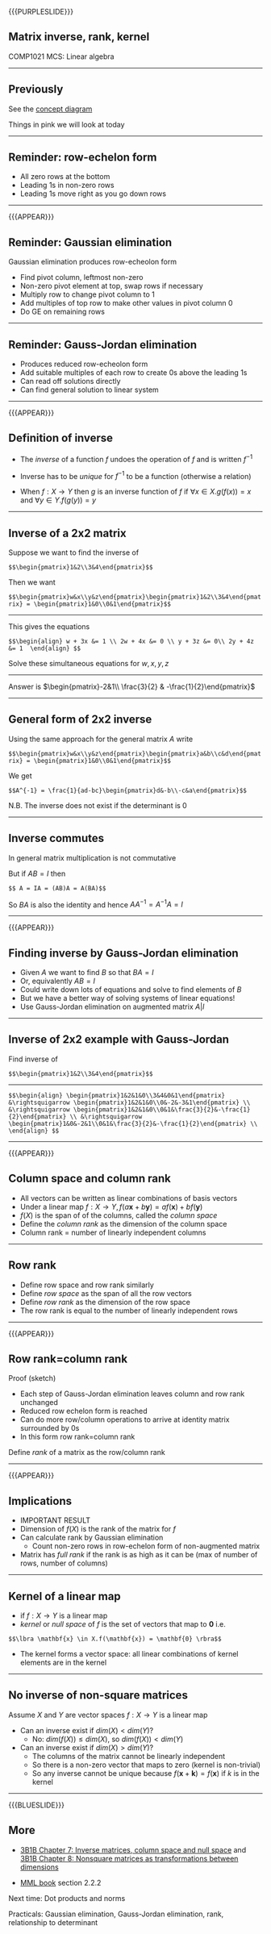 {{{PURPLESLIDE}}}

## Matrix inverse, rank, kernel

COMP1021 MCS: Linear algebra

---

## Previously

See the [concept diagram](https://github.com/stevenaeola/linalg_lectures/blob/a2f55831993da5e52848b86e57f004452bff43f4/concepts.mmd)

Things in pink we will look at today

---

## Reminder: row-echelon form

- All zero rows at the bottom
- Leading 1s in non-zero rows
- Leading 1s move right as you go down rows

---

{{{APPEAR}}}

## Reminder: Gaussian elimination 

Gaussian elimination produces row-echeolon form
  - Find pivot column, leftmost non-zero
  - Non-zero pivot element at top, swap rows if necessary
  - Multiply row to change pivot column to 1
  - Add multiples of top row to make other values in pivot column 0
  - Do GE on remaining rows

---

## Reminder: Gauss-Jordan elimination

- Produces reduced row-echeolon form
- Add suitable multiples of each row to create 0s above the leading 1s
- Can read off solutions directly
- Can find general solution to linear system

---

{{{APPEAR}}}

## Definition of inverse

- The _inverse_ of a function $f$ undoes the operation of $f$ and is written $f^{-1}$

- Inverse has to be _unique_ for $f^{-1}$ to be a function (otherwise a relation)

- When $f:X \rightarrow Y$ then $g$ is an inverse function of $f$ if $\forall x \in X.g(f(x)) = x$ and $\forall y \in Y.f(g(y)) = y$

---

## Inverse of a 2x2 matrix

Suppose we want to find the inverse of 

`$$\begin{pmatrix}1&2\\3&4\end{pmatrix}$$`

Then we want

`$$\begin{pmatrix}w&x\\y&z\end{pmatrix}\begin{pmatrix}1&2\\3&4\end{pmatrix} = \begin{pmatrix}1&0\\0&1\end{pmatrix}$$`

--- 
This gives the equations

`$$\begin{align}
w + 3x &= 1 \\
2w + 4x &= 0 \\
y + 3z &= 0\\
2y + 4z &= 1 
\end{align}
$$`

Solve these simultaneous equations for $w,x,y,z$

---

Answer is $\begin{pmatrix}-2&1\\ \frac{3}{2} & -\frac{1}{2}\end{pmatrix}$

---

## General form of 2x2 inverse

Using the same approach for the general matrix $A$ write

`$$\begin{pmatrix}w&x\\y&z\end{pmatrix}\begin{pmatrix}a&b\\c&d\end{pmatrix} = \begin{pmatrix}1&0\\0&1\end{pmatrix}$$`

We get 

`$$A^{-1} = \frac{1}{ad-bc}\begin{pmatrix}d&-b\\-c&a\end{pmatrix}$$`

N.B. The inverse does not exist if the determinant is 0

---

## Inverse commutes

In general matrix multiplication is not commutative

But if $AB=I$ then

`$$ A = IA = (AB)A = A(BA)$$`

So $BA$ is also the identity and hence $AA^{-1} = A^{-1}A = I$

---
{{{APPEAR}}}

## Finding inverse by Gauss-Jordan elimination


- Given $A$ we want to find $B$ so that $BA = I$
- Or, equivalently $AB = I$
- Could write down lots of equations and solve to find elements of $B$
- But we have a better way of solving systems of linear equations!
- Use Gauss-Jordan elimination on augmented matrix $A|I$

---

## Inverse of 2x2 example with Gauss-Jordan

Find inverse of 

`$$\begin{pmatrix}1&2\\3&4\end{pmatrix}$$`

---

`$$\begin{align}
\begin{pmatrix}1&2&1&0\\3&4&0&1\end{pmatrix} 
&\rightsquigarrow \begin{pmatrix}1&2&1&0\\0&-2&-3&1\end{pmatrix} \\
&\rightsquigarrow \begin{pmatrix}1&2&1&0\\0&1&\frac{3}{2}&-\frac{1}{2}\end{pmatrix} \\
&\rightsquigarrow \begin{pmatrix}1&0&-2&1\\0&1&\frac{3}{2}&-\frac{1}{2}\end{pmatrix} \\
\end{align}
$$`

---

{{{APPEAR}}}

## Column space and column rank

- All vectors can be written as linear combinations of basis vectors
- Under a linear map $f: X \rightarrow Y, f(a\mathbf{x} + b \mathbf{y}) = a f(\mathbf{x}) + b f(\mathbf{y})$
- $f(X)$ is the span of of the columns, called the _column space_
- Define the _column rank_ as the dimension of the column space
- Column rank = number of linearly independent columns

---

## Row rank

- Define row space and row rank similarly
- Define _row space_ as the span of all the row vectors
- Define _row rank_ as the dimension of the row space
- The row rank is equal to the number of linearly independent rows 

---


{{{APPEAR}}}
## Row rank=column rank

Proof (sketch)
- Each step of Gauss-Jordan elimination leaves column and row rank unchanged
- Reduced row echelon form is reached
- Can do more row/column operations to arrive at identity matrix surrounded by 0s
- In this form row rank=column rank

Define _rank_ of a matrix as the row/column rank

---

{{{APPEAR}}}

## Implications


- IMPORTANT RESULT
- Dimension of $f(X)$ is the rank of the matrix for $f$
- Can calculate rank by Gaussian elimination
  - Count non-zero rows in row-echelon form of non-augmented matrix
- Matrix has _full rank_ if the rank is as high as it can be (max of number of rows, number of columns)

---

## Kernel of a linear map

- if $f:X \rightarrow Y$ is a linear map
- _kernel_  or _null space_ of $f$ is the set of vectors that map to $\mathbf{0}$ i.e. 

`$$\lbra \mathbf{x} \in X.f(\mathbf{x}) = \mathbf{0} \rbra$$`

- The kernel forms a vector space: all linear combinations of kernel elements are in the kernel

---

## No inverse of non-square matrices

Assume $X$ and $Y$ are vector spaces $f:X \rightarrow Y$ is a linear map

- Can an inverse exist if $dim(X) < dim(Y)$?
  - No: $dim(f(X)) \leq dim(X)$, so $dim(f(X)) < dim(Y)$
- Can an inverse exist if $dim(X) > dim(Y)$?
  - The columns of the matrix cannot be linearly independent
  - So there is a non-zero vector that maps to zero (kernel is non-trivial)
  - So any inverse cannot be unique because $f(\mathbf{x} + \mathbf{k}) = f(\mathbf{x})$ if $k$ is in the kernel

---

{{{BLUESLIDE}}}

## More

- [3B1B Chapter 7: Inverse matrices, column space and null space](https://www.youtube.com/watch?v=uQhTuRlWMxw) and [3B1B Chapter 8: Nonsquare matrices as transformations between dimensions](https://www.youtube.com/watch?v=v8VSDg_WQlA)

- [MML book](https://mml-book.github.io/book/mml-book.pdf) section 2.2.2

Next time: Dot products and norms

Practicals: Gaussian elimination, Gauss-Jordan elimination, rank, relationship to determinant




